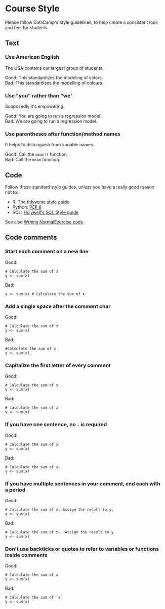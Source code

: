 # Course Style

Please follow DataCamp's style guidelines, to help create a consistent look and feel for students.

## Text

### Use American English

The USA contains our largest group of students.

Good: This standardizes the modeling of colors.  
Bad: This standardises the modelling of colours.  

### Use "you" rather than "we'

Supposedly it's empowering.

Good: You are going to run a regression model.  
Bad: We  are going to run a regression model.  

### Use parentheses after function/method names

It helps to distunguish from variable names.

Good: Call the `mean()` function.   
Bad: Call the `mean` function.

## Code

Follow these standard style guides, unless you have a really good reason not to.

- R: [The tidyverse style guide](http://style.tidyverse.org)
- Python: [PEP 8](https://www.python.org/dev/peps/pep-0008)
- SQL: [Holywell's SQL Style guide](https://www.sqlstyle.guide)

See also [Writing NormalExercise code](/courses/exercises/normal-exercises/code.html).

## Code comments

### Start each comment on a new line

Good: 

~~~~~
# Calculate the sum of x
y <- sum(x)
~~~~~

Bad: 

~~~~~
y <- sum(x) # Calculate the sum of x
~~~~~



### Add a single space after the comment char


Good: 

~~~~~
# Calculate the sum of x
y <- sum(x)
~~~~~

Bad: 

~~~~~
#Calculate the sum of x
y <- sum(x)
~~~~~

### Capitalize the first letter of every comment

Good: 

~~~~~
# Calculate the sum of x
y <- sum(x)
~~~~~

Bad: 

~~~~~
# calculate the sum of x
y <- sum(x)
~~~~~

### If you have one sentence, no `.` is required

Good: 

~~~~~
# Calculate the sum of x
y <- sum(x)
~~~~~

Bad: 

~~~~~
# Calculate the sum of x.
y <- sum(x)
~~~~~


### If you have multiple sentences in your comment, end each with a period

Good: 

~~~~~
# Calculate the sum of x. Assign the result to y.
y <- sum(x)
~~~~~

Bad: 

~~~~~
# Calculate the sum of x.  Assign the result to y
y <- sum(x)
~~~~~

### Don't use backticks or quotes to refer to variables or functions inside comments

Good: 

~~~~~
# Calculate the sum of x
y <- sum(x)
~~~~~

Bad: 

~~~~~
# Calculate the sum of `x`
y <- sum(x)
~~~~~


